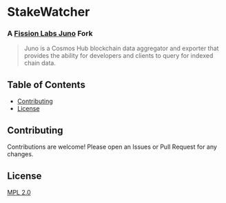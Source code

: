 # StakeWatcher

### A [Fission Labs Juno](https://github.com/fissionlabsio/juno) Fork



> Juno is a Cosmos Hub blockchain data aggregator and exporter that provides the
> ability for developers and clients to query for indexed chain data.

## Table of Contents
- [Contributing](#contributing)
- [License](#license)

## Contributing

Contributions are welcome! Please open an Issues or Pull Request for any changes.

## License

[MPL 2.0](https://www.mozilla.org/en-US/MPL/2.0/FAQ/)
